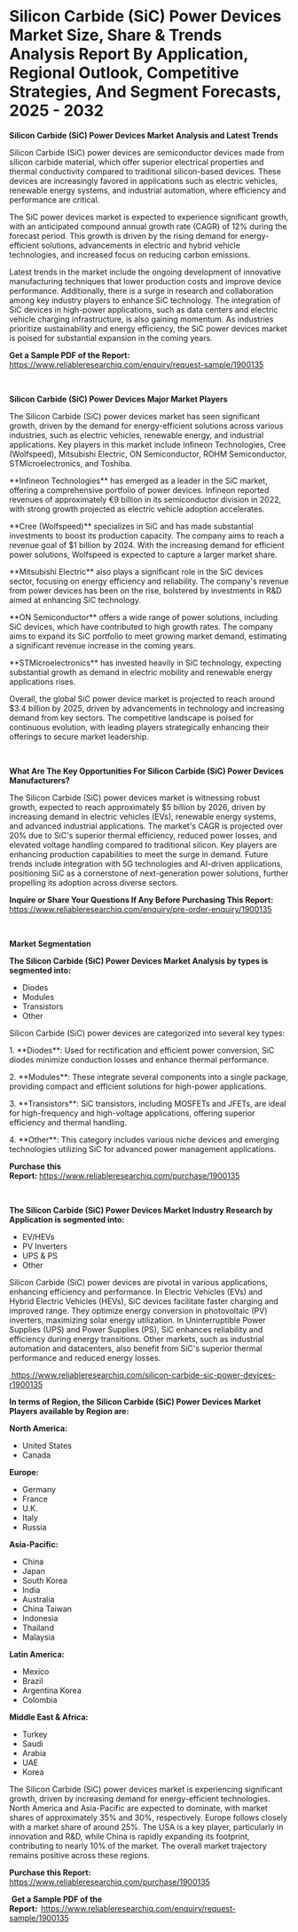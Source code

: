 <p><h1>Silicon Carbide (SiC) Power Devices Market Size, Share & Trends Analysis Report By Application, Regional Outlook, Competitive Strategies, And Segment Forecasts, 2025 - 2032</h1></p><p><strong>Silicon Carbide (SiC) Power Devices Market Analysis and Latest Trends</strong></p>
<p><p>Silicon Carbide (SiC) power devices are semiconductor devices made from silicon carbide material, which offer superior electrical properties and thermal conductivity compared to traditional silicon-based devices. These devices are increasingly favored in applications such as electric vehicles, renewable energy systems, and industrial automation, where efficiency and performance are critical. </p><p>The SiC power devices market is expected to experience significant growth, with an anticipated compound annual growth rate (CAGR) of 12% during the forecast period. This growth is driven by the rising demand for energy-efficient solutions, advancements in electric and hybrid vehicle technologies, and increased focus on reducing carbon emissions. </p><p>Latest trends in the market include the ongoing development of innovative manufacturing techniques that lower production costs and improve device performance. Additionally, there is a surge in research and collaboration among key industry players to enhance SiC technology. The integration of SiC devices in high-power applications, such as data centers and electric vehicle charging infrastructure, is also gaining momentum. As industries prioritize sustainability and energy efficiency, the SiC power devices market is poised for substantial expansion in the coming years.</p></p>
<p><strong>Get a Sample PDF of the Report:&nbsp;</strong> <a href="https://www.reliableresearchiq.com/enquiry/request-sample/1900135?utm_campaign=3073&utm_medium=2&utm_source=Github&utm_content=ia&utm_term=12042025&utm_id=silicon-carbide-sic-power-devices">https://www.reliableresearchiq.com/enquiry/request-sample/1900135</a></p>
<p>&nbsp;</p>
<p><strong>Silicon Carbide (SiC) Power Devices Major Market Players</strong></p>
<p><p>The Silicon Carbide (SiC) power devices market has seen significant growth, driven by the demand for energy-efficient solutions across various industries, such as electric vehicles, renewable energy, and industrial applications. Key players in this market include Infineon Technologies, Cree (Wolfspeed), Mitsubishi Electric, ON Semiconductor, ROHM Semiconductor, STMicroelectronics, and Toshiba.</p><p>**Infineon Technologies** has emerged as a leader in the SiC market, offering a comprehensive portfolio of power devices. Infineon reported revenues of approximately €9 billion in its semiconductor division in 2022, with strong growth projected as electric vehicle adoption accelerates.</p><p>**Cree (Wolfspeed)** specializes in SiC and has made substantial investments to boost its production capacity. The company aims to reach a revenue goal of $1 billion by 2024. With the increasing demand for efficient power solutions, Wolfspeed is expected to capture a larger market share.</p><p>**Mitsubishi Electric** also plays a significant role in the SiC devices sector, focusing on energy efficiency and reliability. The company's revenue from power devices has been on the rise, bolstered by investments in R&D aimed at enhancing SiC technology.</p><p>**ON Semiconductor** offers a wide range of power solutions, including SiC devices, which have contributed to high growth rates. The company aims to expand its SiC portfolio to meet growing market demand, estimating a significant revenue increase in the coming years.</p><p>**STMicroelectronics** has invested heavily in SiC technology, expecting substantial growth as demand in electric mobility and renewable energy applications rises.</p><p>Overall, the global SiC power device market is projected to reach around $3.4 billion by 2025, driven by advancements in technology and increasing demand from key sectors. The competitive landscape is poised for continuous evolution, with leading players strategically enhancing their offerings to secure market leadership.</p></p>
<p>&nbsp;</p>
<p><strong>What Are The Key Opportunities For Silicon Carbide (SiC) Power Devices Manufacturers?</strong></p>
<p><p>The Silicon Carbide (SiC) power devices market is witnessing robust growth, expected to reach approximately $5 billion by 2026, driven by increasing demand in electric vehicles (EVs), renewable energy systems, and advanced industrial applications. The market's CAGR is projected over 20% due to SiC's superior thermal efficiency, reduced power losses, and elevated voltage handling compared to traditional silicon. Key players are enhancing production capabilities to meet the surge in demand. Future trends include integration with 5G technologies and AI-driven applications, positioning SiC as a cornerstone of next-generation power solutions, further propelling its adoption across diverse sectors.</p></p>
<p><strong>Inquire or Share Your Questions If Any Before Purchasing This Report:</strong> <a href="https://www.reliableresearchiq.com/enquiry/pre-order-enquiry/1900135?utm_campaign=3073&utm_medium=2&utm_source=Github&utm_content=ia&utm_term=12042025&utm_id=silicon-carbide-sic-power-devices">https://www.reliableresearchiq.com/enquiry/pre-order-enquiry/1900135</a></p>
<p>&nbsp;</p>
<p><strong>Market Segmentation</strong></p>
<p><strong>The Silicon Carbide (SiC) Power Devices Market Analysis by types is segmented into:</strong></p>
<p><ul><li>Diodes</li><li>Modules</li><li>Transistors</li><li>Other</li></ul></p>
<p><p>Silicon Carbide (SiC) power devices are categorized into several key types: </p><p>1. **Diodes**: Used for rectification and efficient power conversion, SiC diodes minimize conduction losses and enhance thermal performance.</p><p>2. **Modules**: These integrate several components into a single package, providing compact and efficient solutions for high-power applications.</p><p>3. **Transistors**: SiC transistors, including MOSFETs and JFETs, are ideal for high-frequency and high-voltage applications, offering superior efficiency and thermal handling.</p><p>4. **Other**: This category includes various niche devices and emerging technologies utilizing SiC for advanced power management applications.</p></p>
<p><strong>Purchase this Report:&nbsp;</strong><a href="https://www.reliableresearchiq.com/purchase/1900135?utm_campaign=3073&utm_medium=2&utm_source=Github&utm_content=ia&utm_term=12042025&utm_id=silicon-carbide-sic-power-devices">https://www.reliableresearchiq.com/purchase/1900135</a></p>
<p>&nbsp;</p>
<p><strong>The Silicon Carbide (SiC) Power Devices Market Industry Research by Application is segmented into:</strong></p>
<p><ul><li>EV/HEVs</li><li>PV Inverters</li><li>UPS & PS</li><li>Other</li></ul></p>
<p><p>Silicon Carbide (SiC) power devices are pivotal in various applications, enhancing efficiency and performance. In Electric Vehicles (EVs) and Hybrid Electric Vehicles (HEVs), SiC devices facilitate faster charging and improved range. They optimize energy conversion in photovoltaic (PV) inverters, maximizing solar energy utilization. In Uninterruptible Power Supplies (UPS) and Power Supplies (PS), SiC enhances reliability and efficiency during energy transitions. Other markets, such as industrial automation and datacenters, also benefit from SiC's superior thermal performance and reduced energy losses.</p></p>
<p><a href="https://www.reliableresearchiq.com/silicon-carbide-sic-power-devices-r1900135?utm_campaign=3073&utm_medium=2&utm_source=Github&utm_content=ia&utm_term=12042025&utm_id=silicon-carbide-sic-power-devices">&nbsp;https://www.reliableresearchiq.com/silicon-carbide-sic-power-devices-r1900135</a></p>
<p><strong>In terms of Region, the Silicon Carbide (SiC) Power Devices Market Players available by Region are:</strong></p>
<p>
    <p> <strong> North America: </strong>
        <ul>
            <li>United States</li>
            <li>Canada</li>
        </ul>
        </p> 
    <p> <strong> Europe: </strong>
        <ul>
            <li>Germany</li>
            <li>France</li>
            <li>U.K.</li>
            <li>Italy</li>
            <li>Russia</li>
        </ul>
        </p> 
    <p> <strong> Asia-Pacific: </strong>
        <ul>
            <li>China</li>
            <li>Japan</li>
            <li>South Korea</li>
            <li>India</li>
            <li>Australia</li>
            <li>China Taiwan</li>
            <li>Indonesia</li>
            <li>Thailand</li>
            <li>Malaysia</li>
        </ul>
        </p> 
    <p> <strong> Latin America: </strong>
        <ul>
            <li>Mexico</li>
            <li>Brazil</li>
            <li>Argentina Korea</li>
            <li>Colombia</li>
        </ul>
        </p> 
    <p> <strong> Middle East & Africa: </strong>
        <ul>
            <li>Turkey</li>
            <li>Saudi</li>
            <li>Arabia</li>
            <li>UAE</li>
            <li>Korea</li>
        </ul>
    </p>
    </p>
<p><p>The Silicon Carbide (SiC) power devices market is experiencing significant growth, driven by increasing demand for energy-efficient technologies. North America and Asia-Pacific are expected to dominate, with market shares of approximately 35% and 30%, respectively. Europe follows closely with a market share of around 25%. The USA is a key player, particularly in innovation and R&D, while China is rapidly expanding its footprint, contributing to nearly 10% of the market. The overall market trajectory remains positive across these regions.</p></p>
<p><strong>Purchase this Report: </strong><a href="https://www.reliableresearchiq.com/purchase/1900135?utm_campaign=3073&utm_medium=2&utm_source=Github&utm_content=ia&utm_term=12042025&utm_id=silicon-carbide-sic-power-devices">https://www.reliableresearchiq.com/purchase/1900135</a></p>
<p>&nbsp;<strong>Get a Sample PDF of the Report:&nbsp;&nbsp;</strong><a href="https://www.reliableresearchiq.com/enquiry/request-sample/1900135?utm_campaign=3073&utm_medium=2&utm_source=Github&utm_content=ia&utm_term=12042025&utm_id=silicon-carbide-sic-power-devices">https://www.reliableresearchiq.com/enquiry/request-sample/1900135</a></p>
<p><strong></strong></p>
<p><p></p><p></p><p></p></p>